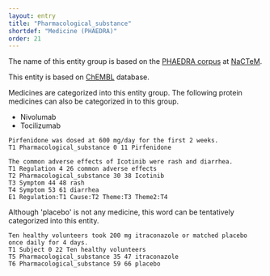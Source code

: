 ```yaml
---
layout: entry
title: "Pharmacological_substance"
shortdef: "Medicine (PHAEDRA)"
order: 21
---
```


The name of this entity group is based on the <a href="http://www.nactem.ac.uk/PHAEDRA/">PHAEDRA corpus</a> at <a href="http://www.nactem.ac.uk/">NaCTeM</a>.

This entity is based on <a href="https://www.ebi.ac.uk/chembl/">ChEMBL</a> database.

Medicines are categorized into this entity group.
The following protein medicines can also be categorized in to this group.

- Nivolumab
- Tocilizumab

~~~ ann
Pirfenidone was dosed at 600 mg/day for the first 2 weeks.
T1 Pharmacological_substance 0 11 Pirfenidone
~~~

~~~ ann
The common adverse effects of Icotinib were rash and diarrhea.
T1 Regulation 4 26 common adverse effects
T2 Pharmacological_substance 30 38 Icotinib
T3 Symptom 44 48 rash
T4 Symptom 53 61 diarrhea
E1 Regulation:T1 Cause:T2 Theme:T3 Theme2:T4
~~~

Although 'placebo' is not any medicine, this word can be tentatively categorized into this entity.

~~~ ann
Ten healthy volunteers took 200 mg itraconazole or matched placebo once daily for 4 days.
T1 Subject 0 22 Ten healthy volunteers
T5 Pharmacological_substance 35 47 itraconazole
T6 Pharmacological_substance 59 66 placebo
~~~

<!-- details -->
